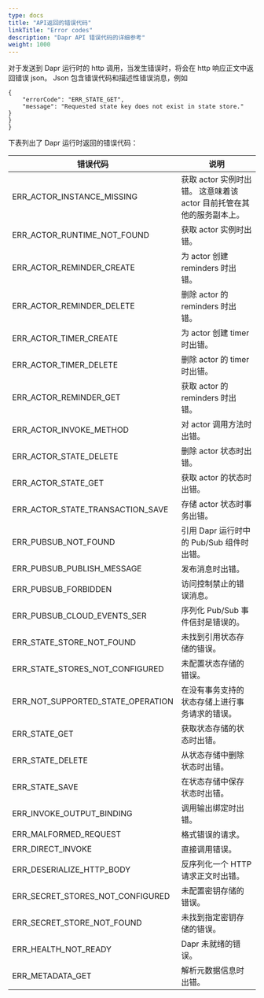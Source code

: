 ```yaml
---
type: docs
title: "API返回的错误代码"
linkTitle: "Error codes"
description: "Dapr API 错误代码的详细参考"
weight: 1000
---
```


对于发送到 Dapr 运行时的 http 调用，当发生错误时，将会在 http 响应正文中返回错误 json。 Json 包含错误代码和描述性错误消息，例如
```
{
    "errorCode": "ERR_STATE_GET",
    "message": "Requested state key does not exist in state store."
}
}
}
```

下表列出了 Dapr 运行时返回的错误代码：

| 错误代码                                  | 说明                                         |
| ------------------------------------- | ------------------------------------------ |
| ERR_ACTOR_INSTANCE_MISSING          | 获取 actor 实例时出错。 这意味着该 actor 目前托管在其他的服务副本上。 |
| ERR_ACTOR_RUNTIME_NOT_FOUND       | 获取 actor 实例时出错。                            |
| ERR_ACTOR_REMINDER_CREATE           | 为 actor 创建 reminders 时出错。                  |
| ERR_ACTOR_REMINDER_DELETE           | 删除 actor 的 reminders 时出错。                  |
| ERR_ACTOR_TIMER_CREATE              | 为 actor 创建 timer 时出错。                      |
| ERR_ACTOR_TIMER_DELETE              | 删除 actor 的 timer 时出错。                      |
| ERR_ACTOR_REMINDER_GET              | 获取 actor 的 reminders 时出错。                  |
| ERR_ACTOR_INVOKE_METHOD             | 对 actor 调用方法时出错。                           |
| ERR_ACTOR_STATE_DELETE              | 删除 actor 状态时出错。                            |
| ERR_ACTOR_STATE_GET                 | 获取 actor 的状态时出错。                           |
| ERR_ACTOR_STATE_TRANSACTION_SAVE  | 存储 actor 状态时事务出错。                          |
| ERR_PUBSUB_NOT_FOUND                | 引用 Dapr 运行时中的 Pub/Sub 组件时出错。               |
| ERR_PUBSUB_PUBLISH_MESSAGE          | 发布消息时出错。                                   |
| ERR_PUBSUB_FORBIDDEN                | 访问控制禁止的错误消息。                               |
| ERR_PUBSUB_CLOUD_EVENTS_SER       | 序列化 Pub/Sub 事件信封是错误的。                      |
| ERR_STATE_STORE_NOT_FOUND         | 未找到引用状态存储的错误。                              |
| ERR_STATE_STORES_NOT_CONFIGURED   | 未配置状态存储的错误。                                |
| ERR_NOT_SUPPORTED_STATE_OPERATION | 在没有事务支持的状态存储上进行事务请求的错误。                    |
| ERR_STATE_GET                       | 获取状态存储的状态时出错。                              |
| ERR_STATE_DELETE                    | 从状态存储中删除状态时出错。                             |
| ERR_STATE_SAVE                      | 在状态存储中保存状态时出错。                             |
| ERR_INVOKE_OUTPUT_BINDING           | 调用输出绑定时出错。                                 |
| ERR_MALFORMED_REQUEST               | 格式错误的请求。                                   |
| ERR_DIRECT_INVOKE                   | 直接调用错误。                                    |
| ERR_DESERIALIZE_HTTP_BODY           | 反序列化一个 HTTP 请求正文时出错。                       |
| ERR_SECRET_STORES_NOT_CONFIGURED  | 未配置密钥存储的错误。                                |
| ERR_SECRET_STORE_NOT_FOUND        | 未找到指定密钥存储的错误。                              |
| ERR_HEALTH_NOT_READY                | Dapr 未就绪的错误。                               |
| ERR_METADATA_GET                    | 解析元数据信息时出错。                                |
